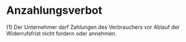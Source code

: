 # Anzahlungsverbot

(1) Der Unternehmer darf Zahlungen des Verbrauchers vor Ablauf der Widerrufsfrist nicht fordern oder annehmen.